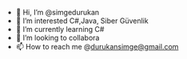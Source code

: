 - 👋 Hi, I’m @simgedurukan
- 👀 I’m interested  C#,Java, Siber Güvenlik
- 🌱 I’m currently learning C#
- 💞️ I’m looking to collabora
- 📫 How to reach me @durukansimge@gmail.com

<!---
simgedurukan/simgedurukan is a ✨ special ✨ repository because its `README.md` (this file) appears on your GitHub profile.
You can click the Preview link to take a look at your changes.
--->
